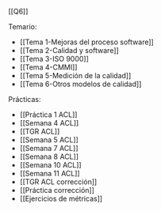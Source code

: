 [[Q6]]

Temario:
+ [[Tema 1-Mejoras del proceso software]]
+ [[Tema 2-Calidad y software]]
+ [[Tema 3-ISO 9000]] 
+ [[Tema 4-CMMI]]
+ [[Tema 5-Medición de la calidad]]
+ [[Tema 6-Otros modelos de calidad]]

Prácticas:
+ [[Práctica 1 ACL]]
+ [[Semana 4 ACL]]
+ [[TGR ACL]]
+ [[Semana 5 ACL]]
+ [[Semana 7 ACL]]
+ [[Semana 8 ACL]]
+ [[Semana 10 ACL]]
+ [[Semana 11 ACL]]
+ [[TGR ACL corrección]]
+ [[Práctica corrección]]
+ [[Ejercicios de métricas]]

